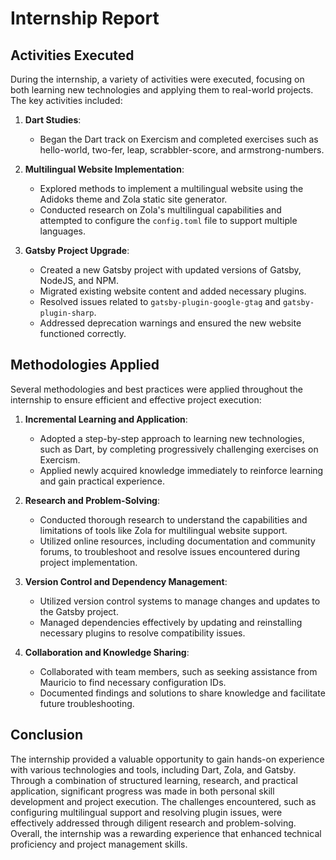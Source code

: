 # Internship Report

## Activities Executed

During the internship, a variety of activities were executed, focusing on both learning new technologies and applying them to real-world projects. The key activities included:

1. **Dart Studies**:
   - Began the Dart track on Exercism and completed exercises such as hello-world, two-fer, leap, scrabbler-score, and armstrong-numbers.

2. **Multilingual Website Implementation**:
   - Explored methods to implement a multilingual website using the Adidoks theme and Zola static site generator.
   - Conducted research on Zola's multilingual capabilities and attempted to configure the `config.toml` file to support multiple languages.

3. **Gatsby Project Upgrade**:
   - Created a new Gatsby project with updated versions of Gatsby, NodeJS, and NPM.
   - Migrated existing website content and added necessary plugins.
   - Resolved issues related to `gatsby-plugin-google-gtag` and `gatsby-plugin-sharp`.
   - Addressed deprecation warnings and ensured the new website functioned correctly.

## Methodologies Applied

Several methodologies and best practices were applied throughout the internship to ensure efficient and effective project execution:

1. **Incremental Learning and Application**:
   - Adopted a step-by-step approach to learning new technologies, such as Dart, by completing progressively challenging exercises on Exercism.
   - Applied newly acquired knowledge immediately to reinforce learning and gain practical experience.

2. **Research and Problem-Solving**:
   - Conducted thorough research to understand the capabilities and limitations of tools like Zola for multilingual website support.
   - Utilized online resources, including documentation and community forums, to troubleshoot and resolve issues encountered during project implementation.

3. **Version Control and Dependency Management**:
   - Utilized version control systems to manage changes and updates to the Gatsby project.
   - Managed dependencies effectively by updating and reinstalling necessary plugins to resolve compatibility issues.

4. **Collaboration and Knowledge Sharing**:
   - Collaborated with team members, such as seeking assistance from Mauricio to find necessary configuration IDs.
   - Documented findings and solutions to share knowledge and facilitate future troubleshooting.

## Conclusion

The internship provided a valuable opportunity to gain hands-on experience with various technologies and tools, including Dart, Zola, and Gatsby. Through a combination of structured learning, research, and practical application, significant progress was made in both personal skill development and project execution. The challenges encountered, such as configuring multilingual support and resolving plugin issues, were effectively addressed through diligent research and problem-solving. Overall, the internship was a rewarding experience that enhanced technical proficiency and project management skills.